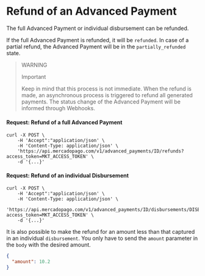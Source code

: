 ﻿---
sites_supported:
    - mla
    - mlb
    - mlm
    - mlc
    - mpe
---
# Refund of an Advanced Payment

The full Advanced Payment or individual disbursement can be refunded.

If the full Advanced Payment is refunded, it will be `refunded`. In case of a partial refund, the Advanced Payment will be in the `partially_refunded` state.

> WARNING
> 
> Important
>
> Keep in mind that this process is not immediate. When the refund is made, an asynchronous process is triggered to refund all generated payments. The status change of the Advanced Payment will be informed through Webhooks.

#### Request: Refund of a full Advanced Payment
```curl
curl -X POST \
    -H 'Accept":"application/json' \
    -H 'Content-Type: application/json' \
    'https://api.mercadopago.com/v1/advanced_payments/ID/refunds?access_token=MKT_ACCESS_TOKEN' \
    -d '{...}'
```

#### Request: Refund of an individual Disbursement
```curl
curl -X POST \
    -H 'Accept":"application/json' \
    -H 'Content-Type: application/json' \
    'https://api.mercadopago.com/v1/advanced_payments/ID/disbursements/DISBURSEMENT_ID/refunds?access_token=MKT_ACCESS_TOKEN' \
    -d '{...}'
```

It is also possible to make the refund for an amount less than that captured in an individual `disbursement`. You only have to send the `amount` parameter in the `body` with the desired amount.

```json
{
  "amount": 10.2
}
```  
